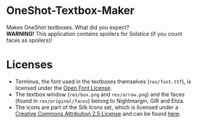 # OneShot-Textbox-Maker
Makes OneShot textboxes. What did you expect?  
**WARNING!** This application contains spoilers for Solstice (if you count faces as spoilers)!
# Licenses
- Terminus, the font used in the textboxes themselves (`res/font.ttf`), is licensed under the [Open Font License](http://scripts.sil.org/OFL).
- The textbox window (`res/box.png` and `res/arrow.png`) and the faces (found in `res/original/faces`) belong to Nightmargin, GIR and Eliza.
- The icons are part of the Silk Icons set, which is licensed under a [Creative Commons Attribution 2.5 License](https://creativecommons.org/licenses/by/2.5/) and can be found [here](http://www.famfamfam.com/lab/icons/silk/).
